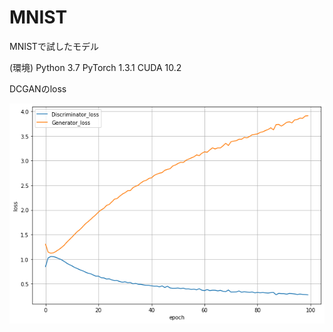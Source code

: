 # MNIST
MNISTで試したモデル

(環境)
Python 3.7 
PyTorch 1.3.1
CUDA 10.2

DCGANのloss  

![DCGAN_loss](https://github.com/kyamada101/MNIST/blob/master/MNIST_DCGAN.png)
